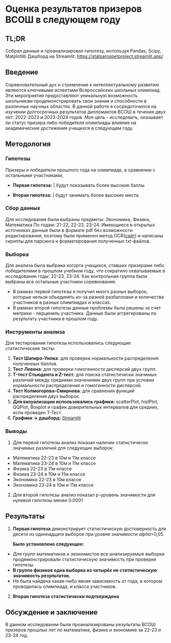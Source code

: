 # Оценка результатов призеров ВСОШ в следующем году


## TL;DR
Собрал данные и проанализировал гипотезу, используя Pandas, Scipy, Matplotlib
Дашборд на Streamlit: https://statsarospetproject.streamlit.app/


## Введение


Соревновательный дух и стремление к интеллектуальному развитию являются ключевыми аспектами Всероссийских школьных олимпиад. Эти мероприятия предоставляют уникальную возможность школьникам продемонстрировать свои знания и способности в различных научных областях. В данной работе я сосредоточился на изучении долгосрочных результатов дипломантов ВСОШ в течение двух лет: 2022-2023 и 2023-2024 годов. Моя цель - исследовать, оказывает ли статус призера либо победителя олимпиады влияние на академические достижения учащихся в следующем году.


## Методология


### Гипотезы

Призеры и победители прошлого года на олимпиаде, в сравнении с остальными участниками,
* **Первая гипотеза:** | будут показывать более высокие баллы.

* **Вторая гипотеза:**  | будут занимать более высокие места.


### Сбор данных


Для исследования были выбраны предметы: Экономика, Физика, Математика
По годам: 21-22, 22-23. 23-24.
Имеющиеся в открытых источниках данные были в формате pdf без возможности редактирования, поэтому были применен метод OCR([сайт](https://tools.pdf24.org/ru/ocr-pdf)) и написаны скрипты для парсинга и форматирования полученных txt-файлов.


### Выборка


Для анализа была выбрана когорта учащихся, ставших призерами либо победителями в прошлом учебном году, что сократило охватываемые в исследовании годы: 22-23, 23-24. Как контрольная группа были выбраны все остальные участники соревнования.

* В рамках первой гипотезы я получил много разных выборок, которые нельзя объединять из-за разной разбалловки и количества участников в разных олимпиадах и классах.
* В рамках второй гипотезы данные проблемы были решены за счет метрики - перцениль участника. Данные были аггрегированы по результату участника в прошлом году.


### Инструменты анализа


Для тестирования гипотезы использовались следующие статистические тесты:


1. **Тест Шапиро-Уилка**: для проверки нормальности распределения полученных баллов.
2. **Тест Левена**: для проверки гомогенности дисперсий двух групп.
3. **T-тест Стьюдента и Z-тест**: для поиска статистически значимых различий между средними значениями двух групп при условии нормальности распределения и гомогенности дисперсий.
4. **Тест Колмогорова-Смирнова**: для сравнения функций распределения двух выборок.
5. **Для визуализации использовались графики:** scatterPlot, histPlot, QQPlot, Boxplot и график доверительных интервалов для средних, если проведен Т-Тест.
6. **Графики -> дашборд:** [Streamlit](https://statsarospetproject.streamlit.app/)


### Выводы


1) Для первой гипотезы анализ показал наличие статистически значимых различий для следующих выборок:
* Математика 22-23 в 10м и 11м классе
* Математика 23-24 в 10м и 11м классе
* Физика 22-23 в 11м классе
* Физика 23-24 в 10м и 11м классе
* Экономика 22-23 в 10м классе
* Экономика 23-24 в 10м и 11м классе
2) Для второй гипотезы анализ показал p-уровень значимости для нулевой гипотезы менее 0.0001


## Результаты


1) **Первая гипотеза** демонстрирует статистическую достоверность для десяти из одиннадцати выборок при уровне значимости _alpha_=0,05.


	**Было установлено следующее:**
* Для групп математиков и экономистов все анализируемые выборки продемонстрировали статистическую значимость при проверке гипотезы.
* __В группе физиков одна выборка из четырёх не статистическую значимость результатов.__
* Не была найдена какая-либо явная зависимость от года, в котором проводилась олимпиада, и класса участников.


2) **Вторая гипотеза статистически подтверждена**


## Обсуждение и заключение
В данном исследовании были проанализированы результаты ВСОШ призеров прошлых лет по математике, физике и экономике за 22-23 и 23-24 год.
